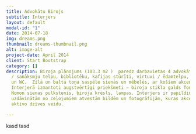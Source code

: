 ```yaml
---
title: Advokātu Birojs
subtitle: Interjers
layout: default
modal-id: "1"
date: 2014-07-18
img: dreams.png
thumbnail: dreams-thumbnail.png
alt: image-alt
project-date: April 2014
client: Start Bootstrap
category: []
description: Biroja plānojums (103.3 m2 )  paredz darbavietas 4 advokātiem, pārrunu
  / sanāksmju telpu, bibliotēku, kafijas stūrīti, virtuvi / ēdamtelpu, vannasistabu
  un WC.  Zilā un baltā toņa saspēle sienās un mēbelēs, ar košiem akcentiem sēdmēbelēs.
  Interjerā izmantoti augstvērtīgi priekšmeti – biroja stikla galds Tonelli Penrosa,
  Nomon sienas pulkstenis, biroja krēsls, lampas. Interjers ir papildināts arī ar
  uzdāvinātām no ceļojumiem atvestām bildēm un fotogrāfijām, kuras akcentē īpašnieka
  aktīvo dzīves veidu.

---
```

kasd tasd 